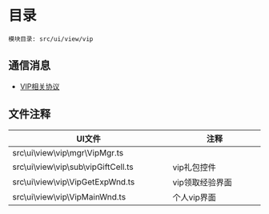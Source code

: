 <style>
table th:first-of-type {
    width: 300pt;
}
table th:nth-of-type(2) {
    width: 300pt;
}
</style>

# 目录
    模块目录: src/ui/view/vip

## 通信消息
- [VIP相关协议](msg/msg/vip.md)

## 文件注释
| UI文件 | 注释 |
|-----|-----|
|  src\ui\view\vip\mgr\VipMgr.ts |   |
|  src\ui\view\vip\sub\vipGiftCell.ts |   vip礼包控件     |
|  src\ui\view\vip\VipGetExpWnd.ts |  vip领取经验界面    |
|  src\ui\view\vip\VipMainWnd.ts |  个人vip界面 |